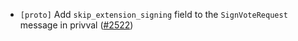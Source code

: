 - `[proto]` Add `skip_extension_signing` field to the `SignVoteRequest` message
  in privval ([\#2522](https://github.com/cometbft/cometbft/pull/2522))